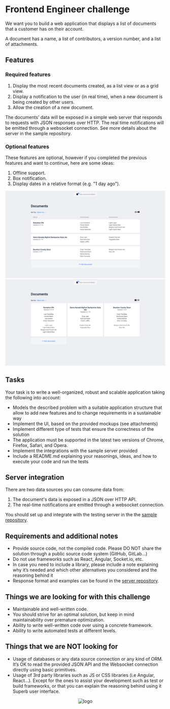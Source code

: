 # Frontend Engineer challenge

We want you to build a web application that displays a list of documents that a customer has on their account.

A document has a name, a list of contributors, a version number, and a list of attachments.
## Features

### Required features

1. Display the most recent documents created, as a list view or as a grid view.
2. Display a notification to the user (in real time), when a new document is being
   created by other users.
3. Allow the creation of a new document.

The documents’ data will be exposed in a simple web server that responds to requests with JSON responses over HTTP. The real time notifications will be emitted through a websocket connection. See more details about the server in the sample repository.

### Optional features

These features are optional, however if you completed the previous features and want to continue, here are some ideas:

1. Offline support.
2. Box notification.
3. Display dates in a relative format (e.g. "1 day ago").

<p align="center">
  <img src="assets/sfe_1.png" height="auto" width="auto" alt="Screenshot 1">
  <img src="assets/sfe_2.png" height="auto" width="auto" alt="Screenshot 2">
</p>

## Tasks

Your task is to write a well-organized, robust and scalable application taking the following into account:

- Models the described problem with a suitable application structure that allow to add new features and to change requirements in a sustainable way
- Implement the UI, based on the provided mockups (see attachments)
- Implement different type of tests that ensure the correctness of the solution
- The application must be supported in the latest two versions of Chrome, Firefox,
  Safari, and Opera.
- Implement the integrations with the sample server provided
- Include a README.md explaining your reasonings, ideas, and how to execute your
  code and run the tests

## Server integration

There are two data sources you can consume data from:

1. The document's data is exposed in a JSON over HTTP API.
2. The real-time notifications are emitted through a websocket connection.

You should set up and integrate with the testing server in the
the [sample repository](https://github.com/holdedlab/frontend-challenge).

## Requirements and additional notes

- Provide source code, not the compiled code. Please DO NOT share the solution through a public source code system (GitHub, GitLab...)
- Do not use frameworks such as React, Angular, Socket.io, etc.
- In case you need to include a library, please include a note explaining why it’s
  needed and which other alternatives you considered and the reasoning behind it
- Response format and examples can be found in the [server repository](https://github.com/holdedlab/frontend-challenge).

## Things we are looking for with this challenge

- Maintainable and well-written code.
- You should strive for an optimal solution, but keep in mind maintainability over
  premature optimization.
- Ability to write well-written code over using a concrete framework.
- Ability to write automated tests at different levels.

## Things that we are NOT looking for

- Usage of databases or any data source connection or any kind of ORM. It’s OK to read the provided JSON API and the Websocket connection directly using basic primitives.
- Usage of 3rd party libraries such as JS or CSS libraries (i.e Angular, React...). Except for the ones to assist your development such as test or build frameworks, or that you can explain the reasoning behind using it
  Superb user interface.

<p align="center">
  <img src="https://europe-west1-holded-analytics-dev-208b.cloudfunctions.net/image_tracker/challenges-frontend.png?id=challenges-frontend.md" title="logo">
</p>
